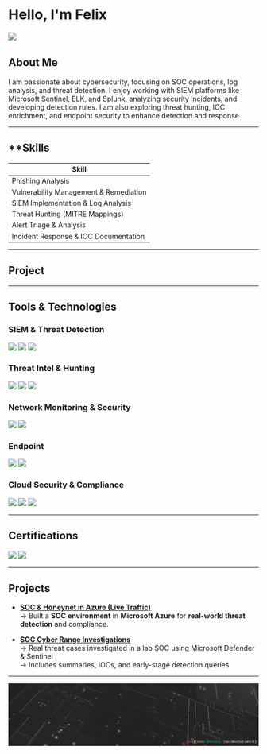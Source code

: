 # **Hello, I'm Felix**  
<a href="https://www.linkedin.com/in/somuadina-amadi-599348333/"><img src="https://img.shields.io/badge/-LinkedIn-0072b1?&style=for-the-badge&logo=linkedin&logoColor=white" /></a>  

## **About Me**  
I am passionate about cybersecurity, focusing on SOC operations, log analysis, and threat detection. I enjoy working with SIEM platforms like Microsoft Sentinel, ELK, and Splunk, analyzing security incidents, and developing detection rules. I am also exploring threat hunting, IOC enrichment, and endpoint security to enhance detection and response.

---

## **Skills   

| **Skill**                                     | 
|-----------------------------------------------|
| Phishing Analysis                             |
| Vulnerability Management & Remediation        |
| SIEM Implementation & Log Analysis            |  | 
| Threat Hunting (MITRE Mappings)               | 
| Alert Triage & Analysis                       |
| Incident Response & IOC Documentation         |

---
## **Project**  

---
## **Tools & Technologies**  

### **SIEM & Threat Detection**  
<div>
    <img src="https://img.shields.io/badge/-Microsoft_Sentinel-0078D4?&style=for-the-badge&logo=Microsoft&logoColor=white" />
    <img src="https://img.shields.io/badge/-Splunk-000000?&style=for-the-badge&logo=Splunk&logoColor=white" />
    <img src="https://img.shields.io/badge/-Elastic_Stack-005571?&style=for-the-badge&logo=Elastic&logoColor=white" />
</div>

### **Threat Intel & Hunting**  
<div>
    <img src="https://img.shields.io/badge/-MITRE_ATT%26CK-000000?&style=for-the-badge&logo=matrix&logoColor=white" />
    <img src="https://img.shields.io/badge/-VirusTotal-FF4500?&style=for-the-badge&logo=virustotal&logoColor=white" />
    <img src="https://img.shields.io/badge/-KQL-000000?&style=for-the-badge&logo=codeforces&logoColor=white" />
</div>

### **Network Monitoring & Security**  
<div>
    <img src="https://img.shields.io/badge/-Snort-EF3B2D?&style=for-the-badge&logo=Snort&logoColor=white" />
    <img src="https://img.shields.io/badge/-Wireshark-1679A7?&style=for-the-badge&logo=Wireshark&logoColor=white" />
</div>

### **Endpoint**  
<div>
    <img src="https://img.shields.io/badge/-Microsoft_Defender_for_Endpoint-00A4EF?&style=for-the-badge&logo=Microsoft&logoColor=white" />
    <img src="https://img.shields.io/badge/-Lima_Charlie-000000?&style=for-the-badge&logoColor=white" />
</div>

### **Cloud Security & Compliance**  
<div>
    <img src="https://img.shields.io/badge/-Microsoft_Azure-0078D4?&style=for-the-badge&logo=Microsoft%20Azure&logoColor=white" />
    <img src="https://img.shields.io/badge/-Microsoft_Defender_for_Cloud-00A4EF?&style=for-the-badge&logo=Microsoft&logoColor=white" />
    <img src="https://img.shields.io/badge/-Microsoft_Defender_Threat_Intelligence-FF4500?&style=for-the-badge&logo=Microsoft&logoColor=white" />
</div>

---

## **Certifications**  
<div>
<img src="https://img.shields.io/badge/Google%20Cybersecurity-4285F4?style=for-the-badge&logo=Google&logoColor=white"/>
<img src="https://img.shields.io/badge/CompTIA%20Security+-E62A2A?style=for-the-badge&logo=CompTIA&logoColor=white"/>
</div>

---

## **Projects**
- **[SOC & Honeynet in Azure (Live Traffic)](https://github.com/SancLogic/Soc-Honeynet-Azure)**  
  → Built a **SOC environment** in **Microsoft Azure** for **real-world threat detection** and compliance.

- **[SOC Cyber Range Investigations](https://github.com/SancLogic/SOC-Cyber-Range-Investigations)**  
  → Real threat cases investigated in a lab SOC using Microsoft Defender & Sentinel  
  → Includes summaries, IOCs, and early-stage detection queries

---

<p align="center">
  <img src="https://raw.githubusercontent.com/SancLogic/SancLogic/main/sanc-banner.png" alt="sanc bash footer" />
</p>
